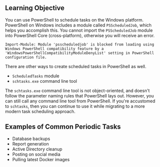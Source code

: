 ## Learning Objective

You can use PowerShell to schedule tasks on the Windows platform.
PowerShell on Windows includes a module called `PSScheduledJob`, which helps you accomplish this.
You cannot import the `PSScheduledJob` module into PowerShell Core (cross-platform), otherwise you will receive an error.

```
Import-Module: Module 'psscheduledjob' is blocked from loading using Windows PowerShell compatibility feature by a 'WindowsPowerShellCompatibilityModuleDenyList' setting in PowerShell configuration file.
```

There are other ways to create scheduled tasks in PowerShell as well.

* `ScheduledTasks` module
* `schtasks.exe` command line tool

The `schtasks.exe` command line tool is not object-oriented, and doesn't follow the parameter naming rules that PowerShell lays out.
However, you can still call any command line tool from PowerShell.
If you're accustomed to `schtasks`, then you can continue to use it while migrating to a more modern task scheduling approach.

## Examples of Common Periodic Tasks

* Database backups
* Report generation
* Active Directory cleanup
* Posting on social media
* Pulling latest Docker images